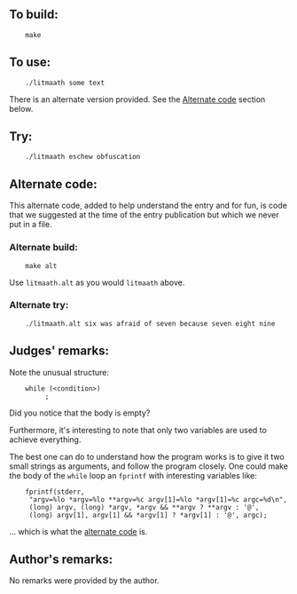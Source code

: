 ## To build:

``` <!---sh-->
    make
```


## To use:

``` <!---sh-->
    ./litmaath some text
```

There is an alternate version provided. See the [Alternate
code](#alternate-code) section below.


## Try:

``` <!---sh-->
    ./litmaath eschew obfuscation
```


## Alternate code:

This alternate code, added to help understand the entry and for fun, is code
that we suggested at the time of the entry publication but which we never put in
a file.


### Alternate build:

``` <!---sh-->
    make alt
```

Use `litmaath.alt` as you would `litmaath` above.


### Alternate try:

``` <!---sh-->
    ./litmaath.alt six was afraid of seven because seven eight nine
```


## Judges' remarks:

Note the unusual structure:


``` <!---c-->
    while (<condition>)
	     ;
```

Did you notice that the body is empty?

Furthermore, it's interesting to note that only two variables are
used to achieve everything.

The best one can do to understand how the program works is to give it
two small strings as arguments, and follow the program closely.  One
could make the body of the `while` loop an `fprintf` with interesting
variables like:


``` <!---c-->
    fprintf(stderr,
	 "argv=%lo *argv=%lo **argv=%c argv[1]=%lo *argv[1]=%c argc=%d\n",
	 (long) argv, (long) *argv, *argv && **argv ? **argv : '@',
	 (long) argv[1], argv[1] && *argv[1] ? *argv[1] : '@', argc);
```

... which is what the [alternate code](#alternate-code) is.


## Author's remarks:

No remarks were provided by the author.


<!--

    Copyright © 1984-2024 by Landon Curt Noll. All Rights Reserved.

    You are free to share and adapt this file under the terms of this license:

	Creative Commons Attribution-ShareAlike 4.0 International (CC BY-SA 4.0)

    For more information, see:

	https://creativecommons.org/licenses/by-sa/4.0/

-->
